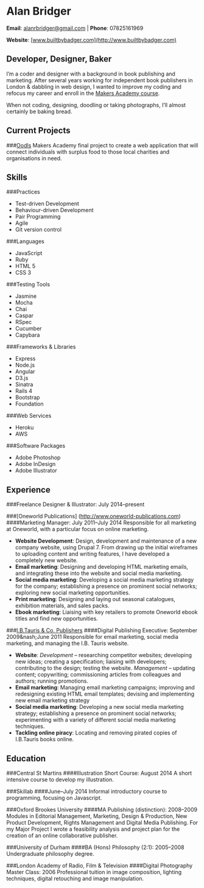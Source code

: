 Alan Bridger
============
**Email**: alanrbridger@gmail.com | **Phone**: 07825161969

**Website**: [www.builtbybadger.com](http://www.builtbybadger.com)


Developer, Designer, Baker
----------------------------
I&rsquo;m a coder and designer with a background in book publishing and marketing. After
several years working for independent book publishers in London & dabbling in web design,
I wanted to improve my coding and refocus my career and enroll in the [Makers Academy course](https://github.com/abridger/makers-academy-course).

When not coding, designing, doodling or taking photographs, I&rsquo;ll almost certainly
be baking bread.


Current Projects
----------------
###[Oodls](https://github.com/abridger/oodls)
Makers Academy final project to create a web application that will connect
individuals with surplus food to those local charities and organisations in need.


Skills
------
###Practices
* Test-driven Development
* Behaviour-driven Development
* Pair Programming
* Agile
* Git version control

###Languages
* JavaScript
* Ruby
* HTML 5
* CSS 3

###Testing Tools
* Jasmine
* Mocha
* Chai
* Caspar
* RSpec
* Cucumber
* Capybara

###Frameworks & Libraries
* Express
* Node.js
* Angular
* D3.js
* Sinatra
* Rails 4
* Bootstrap
* Foundation

###Web Services
* Heroku
* AWS

###Software Packages
* Adobe Photoshop
* Adobe InDesign
* Adobe Illustrator


Experience
----------
###Freelance Designer & Illustrator: July 2014&ndash;present

###[Oneworld Publications] (http://www.oneworld-publications.com)
####Marketing Manager: July 2011&ndash;July 2014
Responsible for all marketing at Oneworld, with a particular focus on online marketing.
* **Website Development**: Design, development and maintenance of a new company
website, using Drupal 7. From drawing up the initial wireframes to uploading content
and writing features, I have developed a completely new website.
* **Email marketing**: Designing and developing HTML marketing emails, and
integrating these into the website and social media marketing.
* **Social media marketing**: Developing a social media marketing strategy for
the company; establishing a presence on prominent social networks; exploring
new social marketing opportunities.
* **Print marketing**: Designing and laying out seasonal catalogues, exhibition
materials, and sales packs.
* **Ebook marketing**: Liaising with key retailers to promote Oneworld ebook
titles and find new opportunities.

###[I.B.Tauris & Co. Publishers](http://www.ibtauris.com/)
####Digital Publishing Executive: September 2009&nash;June 2011
Responsible for email marketing, social media marketing, and managing the I.B.
Tauris website.
* **Website**: *Development* &ndash; researching competitor websites; developing
new ideas; creating a specification; liaising with developers; contributing to the
design; testing the website. *Management* &ndash; updating content; copywriting;
commissioning articles from colleagues and authors; running promotions.
* **Email marketing**: Managing email marketing campaigns; improving and
redesigning existing HTML email templates; devising and implementing new email
marketing strategy
* **Social media marketing**: Developing a new social media marketing strategy;
establishing a presence on prominent social networks; experimenting with a variety
of different social media marketing techniques.
* **Tackling online piracy**: Locating and removing pirated copies of I.B.Tauris
books online.


Education
---------
###Central St Martins
####Illustration Short Course: August 2014
A short intensive course to develop my illustration.

###Skillab
####June&ndash;July 2014
Informal introductory course to programming, focusing on Javascript.

###Oxford Brookes University
####MA Publishing (distinction): 2008&ndash;2009
Modules in Editorial Management, Marketing, Design & Production, New Product Development,
Rights Management and Digital Media Publishing. For my Major Project I wrote a
feasibility analysis and project plan for the creation of an online collaborative publisher.

###University of Durham
####BA (Hons) Philosophy (2:1): 2005&ndash;2008
Undergraduate philosophy degree.

###London Academy of Radio, Film & Television
####Digital Photography Master Class: 2006
Professional tuition in image composition, lighting techniques, digital retouching and image manipulation.
